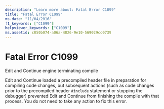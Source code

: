```yaml
---
description: "Learn more about: Fatal Error C1099"
title: "Fatal Error C1099"
ms.date: "11/04/2016"
f1_keywords: ["C1099"]
helpviewer_keywords: ["C1099"]
ms.assetid: c050b074-a06a-4026-9e10-569029cc0739
---
```

# Fatal Error C1099

Edit and Continue engine terminating compile

Edit and Continue loaded a precompiled header file in preparation for compiling code changes, but subsequent actions (such as code changes prior to the precompiled header `#include` statement or stopping the debugger) prevented Edit and Continue from finishing the compile with that process. You do not need to take any action to fix this error.
